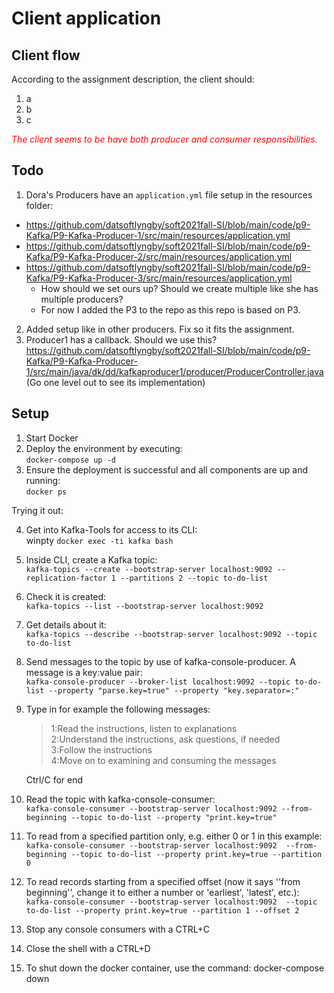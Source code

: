 # Client application

## Client flow
According to the assignment description, the client should:
1. a
2. b
3. c


<p style="color: red"><i>The client seems to be have both producer and consumer responsibilities.</i></p>

## Todo
1. Dora's Producers have an `application.yml` file setup in the resources folder:
- https://github.com/datsoftlyngby/soft2021fall-SI/blob/main/code/p9-Kafka/P9-Kafka-Producer-1/src/main/resources/application.yml
- https://github.com/datsoftlyngby/soft2021fall-SI/blob/main/code/p9-Kafka/P9-Kafka-Producer-2/src/main/resources/application.yml
- https://github.com/datsoftlyngby/soft2021fall-SI/blob/main/code/p9-Kafka/P9-Kafka-Producer-3/src/main/resources/application.yml
    - How should we set ours up? Should we create multiple like she has multiple producers?
    - For now I added the P3 to the repo as this repo is based on P3.

2. Added setup like in other producers. Fix so it fits the assignment.
3. Producer1 has a callback. Should we use this? https://github.com/datsoftlyngby/soft2021fall-SI/blob/main/code/p9-Kafka/P9-Kafka-Producer-1/src/main/java/dk/dd/kafkaproducer1/producer/ProducerController.java (Go one level out to see its implementation)





## Setup
1. Start Docker
2. Deploy the environment by executing:  
`docker-compose up -d`
3. Ensure the deployment is successful and all components are up and running:  
`docker ps`

Trying it out:

4. Get into Kafka-Tools for access to its CLI:  
winpty `docker exec -ti kafka bash`
5. Inside CLI, create a Kafka topic:  
`kafka-topics --create --bootstrap-server localhost:9092 --replication-factor 1 --partitions 2 --topic to-do-list`
6. Check it is created:  
`kafka-topics --list --bootstrap-server localhost:9092`
7. Get details about it:  
`kafka-topics --describe --bootstrap-server localhost:9092 --topic to-do-list`
8. Send messages to the topic by use of kafka-console-producer. A message is a key:value pair:  
`kafka-console-producer --broker-list localhost:9092 --topic to-do-list --property "parse.key=true" --property "key.separator=:"`
9. Type in for example the following messages:
   >1:Read the instructions, listen to explanations  
   >2:Understand the instructions, ask questions, if needed  
   >3:Follow the instructions  
   >4:Move on to examining and consuming the messages  

    Ctrl/C for end  
10. Read the topic with kafka-console-consumer:  
`kafka-console-consumer --bootstrap-server localhost:9092 --from-beginning --topic to-do-list --property "print.key=true"`
11. To read from a specified partition only, e.g. either 0 or 1 in this example:  
`kafka-console-consumer --bootstrap-server localhost:9092  --from-beginning --topic to-do-list --property print.key=true --partition 0`
12. To read records starting from a specified offset (now it says ''from beginning'', change it to either a number or 'earliest', 'latest', etc.):  
`kafka-console-consumer --bootstrap-server localhost:9092  --topic to-do-list --property print.key=true --partition 1 --offset 2`
13. Stop any console consumers with a CTRL+C
14. Close the shell with a CTRL+D
15. To shut down the docker container, use the command: docker-compose down



